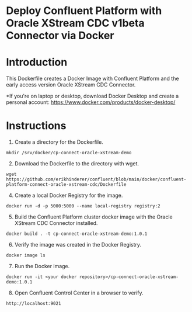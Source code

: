 # Deploy Confluent Platform with Oracle XStream CDC v1beta Connector via Docker

# Introduction
This Dockerfile creates a Docker Image with Confluent Platform and the early access version Oracle XStream CDC Connector. 

*If you're on laptop or desktop, download Docker Desktop and create a personal account: https://www.docker.com/products/docker-desktop/

# Instructions
1. Create a directory for the Dockerfile.
```
mkdir /srv/docker/cp-connect-oracle-xstream-demo
```
2. Download the Dockerfile to the directory with wget.
```
wget https://github.com/erikhinderer/confluent/blob/main/docker/confluent-platform-connect-oracle-xstream-cdc/Dockerfile
```
4. Create a local Docker Registry for the image.
```
docker run -d -p 5000:5000 --name local-registry registry:2
```
5. Build the Confluent Platform cluster docker image with the Oracle XStream CDC Connector installed.
```
docker build . -t cp-connect-oracle-xstream-demo:1.0.1
```
6. Verify the image was created in the Docker Registry.
```
docker image ls
```
7. Run the Docker image.
```
docker run -it <your docker repository>/cp-connect-oracle-xstream-demo:1.0.1
```
8. Open Confluent Control Center in a browser to verify.
```
http://localhost:9021
```
